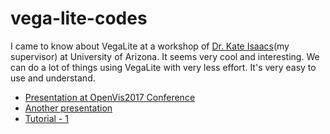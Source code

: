 # vega-lite-codes
I came to know about VegaLite at a workshop of [Dr. Kate Isaacs](http://hdc.cs.arizona.edu/people/kisaacs/)(my supervisor) at University of Arizona. It seems very cool and interesting. We can do a lot of things using VegaLite with very less effort. It's very easy to use and understand.

* [Presentation at OpenVis2017 Conference](https://www.youtube.com/watch?v=9uaHRWj04D4)
* [Another presentation](https://www.youtube.com/watch?v=Nsrz4YdaZ_A)
* [Tutorial - 1](https://www.youtube.com/watch?v=lFsjrX9GbhY) 
